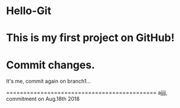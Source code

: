 # Hello-Git
This is my first project on GitHub!
============================================
Commit changes.
============================================
It's me, commit again on branch1...

============================================
ajjjj, commitment on Aug.18th 2018
